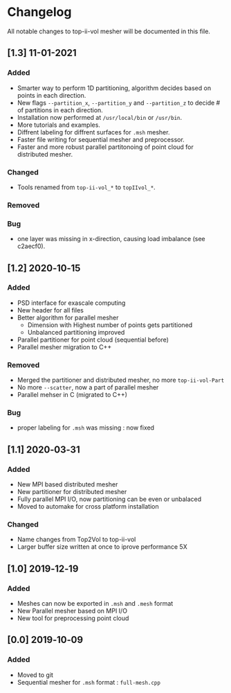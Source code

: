 # Changelog
All notable changes to top-ii-vol mesher will be documented in this file.

## [1.3] 11-01-2021

### Added
- Smarter way to perform 1D partitioning, algorithm decides based on points in each direction.
- New flags `--partition_x`, `--partition_y`  and `--partition_z` to decide # of partitions in each direction. 
- Installation now performed at `/usr/local/bin` or `/usr/bin`.
- More tutorials and examples.
- Diffrent labeling for diffrent surfaces for `.msh` mesher.
- Faster file writing for sequential mesher and preprocessor.
- Faster and more robust parallel partitonoing of point cloud for distributed mesher.

### Changed

- Tools renamed from `top-ii-vol_*`  to `topIIvol_*`.

### Removed

### Bug

- one layer was missing in x-direction, causing load imbalance (see c2aecf0).


## [1.2] 2020‑10‑15
### Added
- PSD interface for exascale computing
- New header for all files
- Better algorithm for parallel mesher
  - Dimension with Highest number of points gets partitioned
  - Unbalanced partitioning improved
- Parallel partitioner for point cloud (sequential before)
- Parallel mesher migration to C++

### Removed
- Merged the partitioner and distributed mesher, no more `top-ii-vol-Part`
- No more `--scatter`, now a part of parallel mesher
- Parallel mehser in C (migrated to C++)

### Bug

- proper labeling for `.msh` was missing : now fixed



## [1.1] 2020‑03‑31
### Added
- New MPI based distributed mesher
- New partitioner for distributed mesher
- Fully parallel MPI I/O, now partitioning can be even or unbalaced 
- Moved to automake for cross platform installation 

### Changed
- Name changes from Top2Vol to top-ii-vol
- Larger buffer size written at once to iprove performance 5X

## [1.0] 2019‑12‑19
### Added
- Meshes can now be exported in `.msh` and `.mesh` format
- New Parallel mesher based on MPI I/O
- New tool for preprocessing point cloud

## [0.0] 2019‑10‑09
### Added
- Moved to git 
- Sequential mesher for `.msh` format : `full-mesh.cpp`
